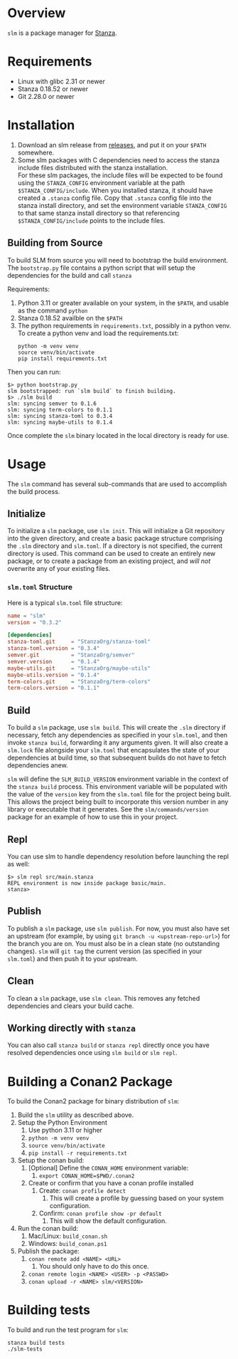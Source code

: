 # Overview

`slm` is a package manager for [Stanza](http://lbstanza.org/).

# Requirements

- Linux with glibc 2.31 or newer
- Stanza 0.18.52 or newer
- Git 2.28.0 or newer

# Installation

1. Download an slm release from [releases](https://github.com/StanzaOrg/slm/releases), and put it on your `$PATH` somewhere.
2. Some slm packages with C dependencies need to access the stanza include files distributed with the stanza installation.  
   For these slm packages, the include files will be expected to be found using the `STANZA_CONFIG` environment variable
   at the path `$STANZA_CONFIG/include`. When you installed stanza, it should have created a `.stanza` config file. Copy
   that `.stanza` config file into the stanza install directory, and set the environment variable `STANZA_CONFIG` to that
   same stanza install directory so that referencing `$STANZA_CONFIG/include` points to the include files.

## Building from Source

To build SLM from source you will need to bootstrap the build environment. The
`bootstrap.py` file contains a python script that will setup the dependencies
for the build and call `stanza`

Requirements:

1.  Python 3.11 or greater available on your system, in the `$PATH`, and usable as the command `python`
2.  Stanza 0.18.52 availble on the `$PATH`
3.  The python requirements in `requirements.txt`, possibly in a python venv.
    To create a python venv and load the requirements.txt:
    ```
    python -m venv venv
    source venv/bin/activate
    pip install requirements.txt
    ```

Then you can run:

```
$> python bootstrap.py
slm bootstrapped: run `slm build` to finish building.
$> ./slm build
slm: syncing semver to 0.1.6
slm: syncing term-colors to 0.1.1
slm: syncing stanza-toml to 0.3.4
slm: syncing maybe-utils to 0.1.4
```

Once complete the `slm` binary located in the local directory is ready for use.

# Usage

The `slm` command has several sub-commands that are used to accomplish the build process.

## Initialize

To initialize a `slm` package, use `slm init`. This will initialize a Git repository into the given directory, and create a basic package structure comprising the `.slm` directory and `slm.toml`. If a directory is not specified, the current directory is used. This command can be used to create an entirely new package, or to create a package from an existing project, and *will not* overwrite any of your existing files.

### `slm.toml` Structure

Here is a typical `slm.toml` file structure:

```toml
name = "slm"
version = "0.3.2"

[dependencies]
stanza-toml.git     = "StanzaOrg/stanza-toml"
stanza-toml.version = "0.3.4"
semver.git          = "StanzaOrg/semver"
semver.version      = "0.1.4"
maybe-utils.git     = "StanzaOrg/maybe-utils"
maybe-utils.version = "0.1.4"
term-colors.git     = "StanzaOrg/term-colors"
term-colors.version = "0.1.1"

```

## Build

To build a `slm` package, use `slm build`. This will create the `.slm` directory if necessary, fetch any dependencies as specified in your `slm.toml`, and then invoke `stanza build`, forwarding it any arguments given. It will also create a `slm.lock` file alongside your `slm.toml` that encapsulates the state of your dependencies at build time, so that subsequent builds do not have to fetch dependencies anew.

`slm` will define the `SLM_BUILD_VERSION` environment variable in the context of the `stanza build` process. This environment variable will be populated with the value of the `version` key from the `slm.toml` file for the project being built. This allows the project being built to incorporate this version number in any library or executable that it generates. See
the `slm/commands/version` package for an example of how to use this in your project.

## Repl

You can use slm to handle dependency resolution before launching the repl as well:

```
$> slm repl src/main.stanza
REPL environment is now inside package basic/main.
stanza>
```

## Publish

To publish a `slm` package, use `slm publish`. For now, you must also have set an upstream (for example, by using `git branch -u <upstream-repo-url>`) for the branch you are on. You must also be in a clean state (no outstanding changes). `slm` will `git tag` the current version (as specified in your `slm.toml`) and then push it to your upstream.

## Clean

To clean a `slm` package, use `slm clean`. This removes any fetched dependencies and clears your build cache.

## Working directly with `stanza`

You can also call `stanza build` or `stanza repl` directly once you have
resolved dependencies once using `slm build` or `slm repl`.

# Building a Conan2 Package

To build the Conan2 package for binary distribution of `slm`:

1.  Build the `slm` utility as described above.
1.  Setup the Python Environment
    1.  Use python 3.11 or higher
    2.  `python -m venv venv`
    3.  `source venv/bin/activate`
    4.  `pip install -r requirements.txt`
2.  Setup the conan build:
    1.  [Optional] Define the `CONAN_HOME` environment variable:
        1.  `export CONAN_HOME=$PWD/.conan2`
    2.  Create or confirm that you have a conan profile installed
        1.  Create: `conan profile detect`
            1.  This will create a profile by guessing based on your system configuration.
        2.  Confirm: `conan profile show -pr default`
            1.  This will show the default configuration.
3.  Run the conan build:
    1.  Mac/Linux: `build_conan.sh`
    2.  Windows: `build_conan.ps1`
4.  Publish the package:
    1.  `conan remote add <NAME> <URL>`
        1.  You should only have to do this once.
    2.  `conan remote login <NAME> <USER> -p <PASSWD>`
    3.  `conan upload -r <NAME> slm/<VERSION>`

# Building tests

To build and run the test program for `slm`:

```
stanza build tests
./slm-tests
```
